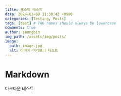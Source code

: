 ```yaml
---
title: 포스팅 테스트
date: 2024-03-09 11:30:42 +0900
categories: [Testing, Posts]
tags: [test] # TAG names should always be lowercase
comments: true
author: seungbin
img_path: /assets/img/posts/
image:
  path: image.jpg
  alt: 이미지 미리보기 테스트
---
```


# Markdown

마크다운 테스트
